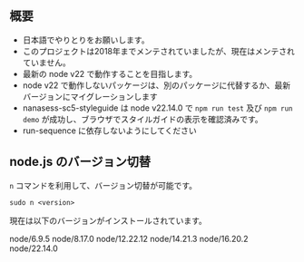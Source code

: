 ## 概要

- 日本語でやりとりをお願いします。
- このプロジェクトは2018年までメンテされていましたが、現在はメンテされていません。
- 最新の node v22 で動作することを目指します。
- node v22 で動作しないパッケージは、別のパッケージに代替するか、最新バージョンにマイグレーションします
- nanasess-sc5-styleguide は node v22.14.0 で `npm run test` 及び `npm run demo` が成功し、ブラウザでスタイルガイドの表示を確認済みです。
- run-sequence に依存しないようにしてください


## node.js のバージョン切替

`n` コマンドを利用して、バージョン切替が可能です。

``` shell
sudo n <version>
```

現在は以下のバージョンがインストールされています。

node/6.9.5
node/8.17.0
node/12.22.12
node/14.21.3
node/16.20.2
node/22.14.0
